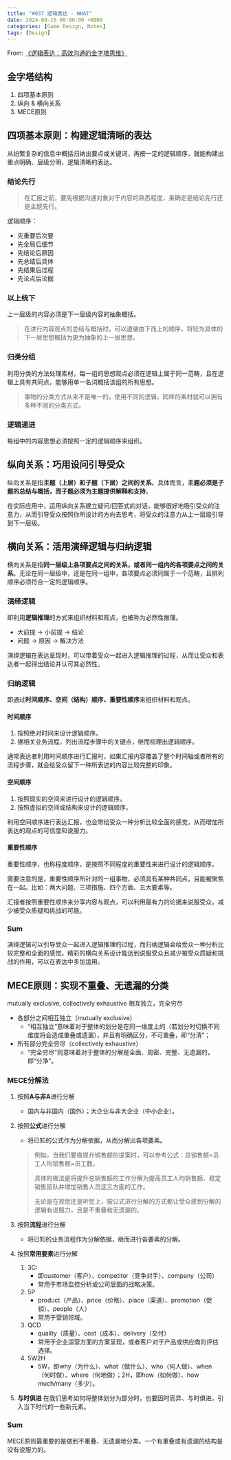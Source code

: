 ```yaml
---
title: "#037 逻辑表达 - WHAT"
date: 2024-09-16 00:00:00 +0800
categories: [Game Design, Notes]
tags: [Design]
---
```


From: [《逻辑表达：高效沟通的金字塔思维》](https://book.douban.com/subject/34933227/)


## 金字塔结构
1. 四项基本原则
2. 纵向 & 横向关系
3. MECE原则

## 四项基本原则：构建逻辑清晰的表达
从纷繁复杂的信息中概括归纳出要点或关键词，再按一定的逻辑顺序，就能构建出重点明确、层级分明、逻辑清晰的表达。

### 结论先行
> 在汇报之前，要先根据沟通对象对于内容的熟悉程度，来确定是结论先行还是主题先行。

逻辑顺序：
- 先重要后次要
- 先全局后细节
- 先结论后原因
- 先总结后具体
- 先结果后过程
- 先论点后论据

### 以上统下
上一层级的内容必须是下一层级内容的抽象概括。

> 在进行内容观点的总结与概括时，可以遵循由下而上的顺序，将较为具体的下一层思想概括为更为抽象的上一层思想。

### 归类分组
利用分类的方法处理素材，每一组的思想观点必须在逻辑上属于同一范畴，且在逻辑上具有共同点，能够用单一名词概括该组的所有思想。

> 事物的分类方式从来不是唯一的，使用不同的逻辑，同样的素材就可以拥有多种不同的分类方式。

### 逻辑递进
每组中的内容思想必须按照一定的逻辑顺序来组织。

## 纵向关系：巧用设问引导受众
纵向关系是指**主题（上层）和子题（下层）之间的关系**。具体而言，**主题必须是子题的总结与概括，而子题必须为主题提供解释和支持**。

在实际应用中，运用纵向关系建立疑问/回答式的对话，能够很好地吸引受众的注意力，从而引导受众按照你所设计的方向去思考，将受众的注意力从上一层级引导到下一层级。

## 横向关系：活用演绎逻辑与归纳逻辑
横向关系是指**同一层级上各项要点之间的关系，或者同一组内的各项要点之间的关系**。无论在同一层级中，还是在同一组中，各项要点必须同属于一个范畴，且排列顺序必须符合一定的逻辑顺序。

### 演绎逻辑
即利用**逻辑推理**的方式来组织材料和观点，也被称为必然性推理。
- 大前提 → 小前提 → 结论
- 问题 → 原因 → 解决方法

演绎逻辑在表达呈现时，可以带着受众一起进入逻辑推理的过程，从而让受众和表达者一起得出结论并认可其必然性。

### 归纳逻辑
即通过**时间顺序、空间（结构）顺序、重要性顺序**来组织材料和观点。

#### 时间顺序
1. 按照绝对时间来设计逻辑顺序。
2. 据相关业务流程，列出流程步骤中的关键点，继而梳理出逻辑顺序。

通常表达者利用时间顺序进行汇报时，如果汇报内容覆盖了整个时间轴或者所有的流程步骤，就会给受众留下一种所表述的内容比较完整的印象。

#### 空间顺序
1. 按照现实的空间来进行设计的逻辑顺序。
2. 按照虚拟的空间或结构来设计的逻辑顺序。

利用空间顺序进行表达汇报，也会带给受众一种分析比较全面的感觉，从而增加所表达的观点的可信度和说服力。

#### 重要性顺序
重要性顺序，也称程度顺序，是按照不同程度的重要性来进行设计的逻辑顺序。

需要注意的是，重要性顺序所针对的一组事物，必须具有某种共同点，且能被聚焦在一起。比如：两大问题、三项措施、四个方面、五大要素等。

汇报者按照重要性顺序来分享内容与观点，可以利用最有力的论据来说服受众，减少被受众质疑和挑战的可能。

### Sum
演绎逻辑可以引导受众一起进入逻辑推理的过程，而归纳逻辑会给受众一种分析比较完整和全面的感觉。精彩的横向关系设计能达到说服受众且减少被受众质疑和挑战的作用，可以在表达中多加运用。

## MECE原则：实现不重叠、无遗漏的分类
mutually exclusive, collectively exhaustive
相互独立，完全穷尽

- 各部分之间相互独立（mutually exclusive）
    - “相互独立”意味着对于整体的划分是在同一维度上的（若划分时切换不同维度将会造成重叠或遗漏），并且有明确区分，不可重叠，即“分清”；
- 所有部分完全穷尽（collectively exhaustive）
    - “完全穷尽”则意味着对于整体的分解是全面、周密、完整、无遗漏的，即“分净”。

### MECE分解法
1. 按照**A与非A**进行分解
    - 国内与非国内（国外）；大企业与非大企业（中小企业）。

2. 按照**公式**进行分解
    - 将已知的公式作为分解依据，从而分解出各项要素。
    > 例如，当我们要做提升销售额的提案时，可以参考公式：总销售额=员工人均销售额×员工数。
    >
    > 具体的做法是将提升总销售额的工作分解为提高员工人均销售额、稳定销售团队并增加销售人员这三方面的工作。
    >
    > 无论是在视觉还是听觉上，按公式进行分解的方式都让受众感到分解的逻辑有说服力，且是不重叠和无遗漏的。

3. 按照**流程**进行分解
    - 将已知的业务流程作为分解依据，继而进行各要素的分解。
4. 按照**常用要素**进行分解
    1. 3C:
        - 即customer（客户）、competitor（竞争对手）、company（公司）
        - 常用于市场监控分析或公司层面的战略决策。
    2. 5P
        - product（产品）、price（价格）、place（渠道）、promotion（促销）、people（人）
        - 常用于营销领域。
    3. QCD
        - quality（质量）、cost（成本）、delivery（交付）
        - 常用于企业运营方面的方案呈现，或者客户对于产品或供应商的评估选择。
    4. 5W2H
        - 5W，即why（为什么）、what（做什么）、who（何人做）、when（何时做）、where（何地做）；2H，即how（如何做）、how much/many（多少）。
5. **与时俱进**
在我们思考如何将整体划分为部分时，也要因时而异、与时俱进，引入当下时代的一些新元素。

### Sum
MECE原则最重要的是做到不重叠、无遗漏地分类。一个有重叠或有遗漏的结构是没有说服力的。